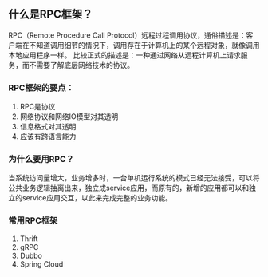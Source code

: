 ##  什么是RPC框架？
RPC（Remote Procedure Call Protocol）远程过程调用协议，通俗描述是：客户端在不知道调用细节的情况下，调用存在于计算机上的某个远程对象，就像调用本地应用程序一样。
比较正式的描述是：一种通过网络从远程计算机上请求服务，而不需要了解底层网络技术的协议。

### RPC框架的要点：
1. RPC是协议
2. 网络协议和网络IO模型对其透明
3. 信息格式对其透明
4. 应该有跨语言能力

### 为什么要用RPC？
当系统访问量增大，业务增多时，一台单机运行系统的模式已经无法接受，可以将公共业务逻辑抽离出来，独立成service应用，而原有的，新增的应用都可以和独立的service应用交互，以此来完成完整的业务功能。

### 常用RPC框架
1. Thrift
2. gRPC
3. Dubbo
4. Spring Cloud
